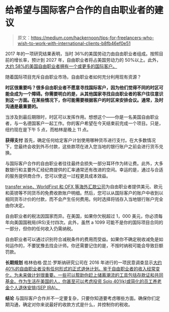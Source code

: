 # 给希望与国际客户合作的自由职业者的建议

> 原文：<https://medium.com/hackernoon/tips-for-freelancers-who-wish-to-work-with-international-clients-b8fb46ef0e51>

2017 年的一项研究结果表明，当时 36%的美国劳动力由自由职业者组成。按照目前的增长率，预计到 2027 年，自由职业者将占美国劳动力的 50%以上。此外，[大约 58%的美国自由职业者拥有一个或更多的国际客户。](https://tech.co/facts-to-know-about-freelancing-2018-02)

随着国际项目充斥自由职业市场，自由职业者如何充分利用现有资源？

**时区很重要吗？很多自由职业者不愿意寻找国际客户，因为他们觉得不同的时区可能会成为一个障碍。你需要明白的是，从其他国家寻找自由职业者的客户往往意识到这一方面。在某些情况下，你可能需要根据客户的时区来安排会议。通常，及时沟通是最重要的。**

当涉及到最后期限时，时区可以发挥作用。想想这个——你是一名美国自由职业者，与一名德国客户一起工作。你的客户希望在今天结束前完成一个项目。只是，纽约现在是下午 5 点，而柏林是晚上 11 点。

**获得支付**
首先，确定任何给定客户计划使用哪种货币进行支付。在大多数情况下，您最终会收到外币付款，这些款项在进入您当地的银行账户之前会进行货币兑换。

与国际客户合作的自由职业者往往最终会损失一部分耳环作为转让费。此外，大多数银行和主要外汇经纪商提供的汇率通常还有改进的空间。幸运的是，通过与合适的服务提供商合作，您可以使这一过程更具成本效益。

[transfer wise、WorldFirst 和 OFX 等海外汇款公司](https://www.icomparefx.com/)为自由职业者提供美元、欧元和英镑等不同货币的免费收款账户明细。然后，您可以从国际客户的账户中收到以相同货币计价的付款，而不会产生任何费用。何时选择将钱存入当地银行账户完全由你决定。

自由职业者的税法因国家而异。在美国，如果你欠税超过 1，000 美元，你必须每年向美国国税局(IRS)支付四次。此外，虽然 a 1099 可能不是你的国际项目合同的一部分，但你的任何收入仍需纳税。

自由职业者可以通过识别符合减税条件的费用而受益。如果你不确定税收减免是如何运作的，不要犹豫去找会计师。你还需要记住的是，不按时纳税可能会导致巨额罚款。

**长期规划**
格林伯格·昆兰·罗斯纳研究公司在 2016 年进行的一项民意调查显示[大约 40%的自由职业者没有任何形式的正式退休计划。鉴于自由职业者的收入经常变化，为未来做计划很重要。一些可以帮助你赶上储蓄潮流的工具包括存款证和共同基金。作为生活在美国的人，你甚至可以考虑投资 Solo 401(k)或简化的员工养老金个人退休安排(SEP IRA)。](https://www.smallbusinessmajority.org/sites/default/files/research-reports/032217-Freelancers-Retirement-poll.pdf)

**结论**
与国际客户合作并不一定要复杂，只要你知道要考虑哪些方面。确保你们定期沟通，确定对你来说最好的收款方式是什么，并控制你的税收。